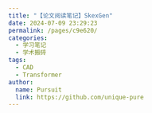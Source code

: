 ```yaml
---
title: "【论文阅读笔记】SkexGen"
date: 2024-07-09 23:29:23
permalink: /pages/c9e620/
categories:
  - 学习笔记
  - 学术搬砖
tags:
  - CAD
  - Transformer
author: 
  name: Pursuit
  link: https://github.com/unique-pure
---
```

